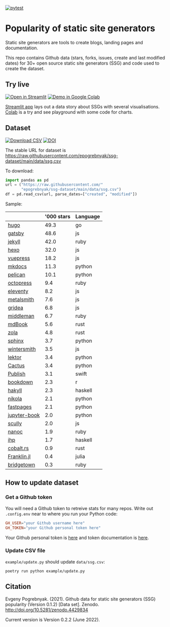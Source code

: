 [![pytest](https://github.com/epogrebnyak/ssg-dataset/workflows/pytest/badge.svg)](https://github.com/epogrebnyak/ssg-dataset/actions)

# Popularity of static site generators

Static site generators are tools to create blogs, landing pages and documentation.

This repo contains Github data (stars, forks, issues, create and last modified dates) for 30+ open source static site generators (SSG) and code used to create the dataset. 

## Try live

[![Open in Streamlit](https://static.streamlit.io/badges/streamlit_badge_black_white.svg)][st]
[![Demo in Google Colab](https://img.shields.io/badge/Colab-Open-orange)][colab]

[Streamlit app][st] lays out a data story about SSGs with several visualisations. 
[Colab][colab] is a try and see playground with some code for charts.

[st]: https://share.streamlit.io/epogrebnyak/ssg-dataset/main
[colab]: https://colab.research.google.com/drive/1041e6yOyVRty5lirnbZOAU1zJ3TN77ta

## Dataset

[![Download CSV](https://img.shields.io/badge/download-CSV-brightgreen)][url]
[![DOI](https://zenodo.org/badge/DOI/10.5281/zenodo.4429834.svg)](https://doi.org/10.5281/zenodo.4429834)

[url]: https://raw.githubusercontent.com/epogrebnyak/ssg-dataset/main/data/ssg.csv

The stable URL for dataset is <https://raw.githubusercontent.com/epogrebnyak/ssg-dataset/main/data/ssg.csv>

To download:

```python
import pandas as pd
url = ("https://raw.githubusercontent.com/"
       "epogrebnyak/ssg-dataset/main/data/ssg.csv")
df = pd.read_csv(url, parse_dates=["created", "modified"])
```

Sample:

|                                                                  |   '000 stars | Language   |
|------------------------------------------------------------------|--------------|------------|
| [hugo](https://github.com/gohugoio/hugo/)                        |         49.3 | go         |
| [gatsby](https://github.com/gatsbyjs/gatsby/)                    |         48.6 | js         |
| [jekyll](https://github.com/jekyll/jekyll/)                      |         42.0 | ruby       |
| [hexo](https://github.com/hexojs/hexo/)                          |         32.0 | js         |
| [vuepress](https://github.com/vuejs/vuepress/)                   |         18.2 | js         |
| [mkdocs](https://github.com/mkdocs/mkdocs/)                      |         11.3 | python     |
| [pelican](https://github.com/getpelican/pelican/)                |         10.1 | python     |
| [octopress](https://github.com/imathis/octopress/)               |          9.4 | ruby       |
| [eleventy](https://github.com/11ty/eleventy/)                    |          8.2 | js         |
| [metalsmith](https://github.com/segmentio/metalsmith/)           |          7.6 | js         |
| [gridea](https://github.com/getgridea/gridea/)                   |          6.8 | js         |
| [middleman](https://github.com/middleman/middleman/)             |          6.7 | ruby       |
| [mdBook](https://github.com/rust-lang/mdBook/)                   |          5.6 | rust       |
| [zola](https://github.com/getzola/zola/)                         |          4.8 | rust       |
| [sphinx](https://github.com/sphinx-doc/sphinx/)                  |          3.7 | python     |
| [wintersmith](https://github.com/jnordberg/wintersmith/)         |          3.5 | js         |
| [lektor](https://github.com/lektor/lektor/)                      |          3.4 | python     |
| [Cactus](https://github.com/eudicots/Cactus/)                    |          3.4 | python     |
| [Publish](https://github.com/JohnSundell/Publish/)               |          3.1 | swift      |
| [bookdown](https://github.com/rstudio/bookdown/)                 |          2.3 | r          |
| [hakyll](https://github.com/jaspervdj/hakyll/)                   |          2.3 | haskell    |
| [nikola](https://github.com/getnikola/nikola/)                   |          2.1 | python     |
| [fastpages](https://github.com/fastai/fastpages/)                |          2.1 | python     |
| [jupyter-book](https://github.com/executablebooks/jupyter-book/) |          2.0 | python     |
| [scully](https://github.com/scullyio/scully/)                    |          2.0 | js         |
| [nanoc](https://github.com/nanoc/nanoc/)                         |          1.9 | ruby       |
| [ihp](https://github.com/digitallyinduced/ihp/)                  |          1.7 | haskell    |
| [cobalt.rs](https://github.com/cobalt-org/cobalt.rs/)            |          0.9 | rust       |
| [Franklin.jl](https://github.com/tlienart/Franklin.jl/)          |          0.4 | julia      |
| [bridgetown](https://github.com/bridgetownrb/bridgetown/)        |          0.3 | ruby       |

## How to update dataset

### Get a Github token

You will need a Github token to retreive stats for many repos. Write out `.config.env` 
near to where you run your Python code: 

```toml
GH_USER="your Github username here"
GH_TOKEN="your Github personal token here"
```

Your Github personal token is [here](https://github.com/settings/tokens/) and 
token documentation is [here](https://docs.github.com/en/authentication/keeping-your-account-and-data-secure/creating-a-personal-access-token).

### Update CSV file

`example/update.py` should update `data/ssg.csv`:

```
poetry run python example/update.py  
```

## Citation

Evgeny Pogrebnyak. (2021). Github data for static site generators (SSG) popularity (Version 0.1.2) [Data set]. Zenodo. http://doi.org/10.5281/zenodo.4429834

Current version is Version 0.2.2 (June 2022).
